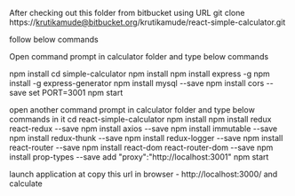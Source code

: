After checking out this folder from bitbucket using URL
git clone https://krutikamude@bitbucket.org/krutikamude/react-simple-calculator.git

follow below commands

Open command prompt in calculator folder and type below commands

npm install
cd simple-calculator
npm install
npm install express -g
npm install -g express-generator
npm install mysql --save
npm install cors --save 
set PORT=3001 npm start

open another command prompt in calculator folder and type below commands in it
cd react-simple-calculator
npm install
npm install redux react-redux --save
npm install axios --save
npm install immutable --save
npm install redux-thunk --save
npm install redux-logger --save
npm install react-router --save
npm install react-dom react-router-dom --save
npm install prop-types --save
add "proxy":"http://localhost:3001"
npm start

launch application at 
copy this url in browser - http://localhost:3000/ and calculate